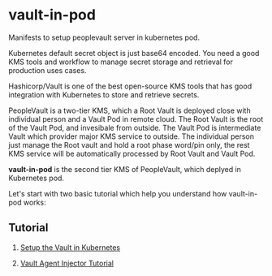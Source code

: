 # vault-in-pod

Manifests to setup peoplevault server in kubernetes pod.

Kubernetes default secret object is just base64 encoded. You need a good KMS tools and workflow to manage secret storage and retrieval for production uses cases.

Hashicorp/Vault is one of the best open-source KMS tools that has good integration with Kubernetes to store and retrieve secrets.

PeopleVault is a two-tier KMS, which a Root Vault is deployed close with individual person and a Vault Pod in remote cloud. The Root Vault is the root of the Vault Pod, and invesibale from outside. The Vault Pod is intermediate Vault which provider major KMS service to outside. The individual person just manage the Root vault and hold a root phase word/pin only, the rest KMS service will be automatically processed by Root Vault and Vault Pod.

**vault-in-pod** is the second tier KMS of PeopleVault, which deplyed in Kubernetes pod.

Let's start with two basic tutorial which help you understand how vault-in-pod works:

## Tutorial
1. [Setup the Vault in Kubernetes](https://github.com/peopledata/vault-in-pod/blob/ffdbf5e061a3d3cc9d04f3d8d80d87ec002da280/vault-in-pod-tutorial.md)

2. [Vault Agent Injector Tutorial](https://github.com/peopledata/vault-in-pod/blob/6e80fcc6b9b549ad8b7bae63ea148e64fcd9c85d/vault-injector/tutorial.md)



